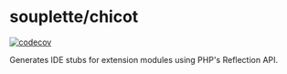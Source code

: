 # souplette/chicot

[![codecov](https://codecov.io/github/souplette-php/chicot/graph/badge.svg?token=qAe0VrmjOp)](https://codecov.io/github/souplette-php/chicot)

Generates IDE stubs for extension modules using PHP's Reflection API.
